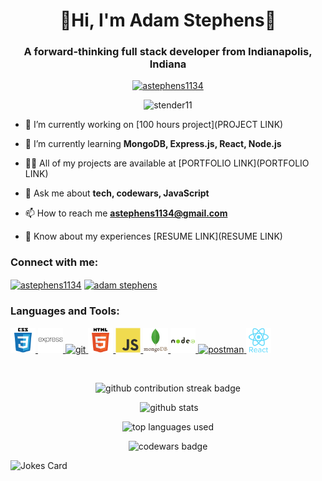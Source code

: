 <h1 align="center">👋Hi, I'm Adam Stephens👋</h1>
<h3 align="center">A forward-thinking full stack developer from Indianapolis, Indiana</h3>

<p align="center"><a href="https://twitter.com/astephens1134" target="blank"><img src="https://img.shields.io/twitter/follow/astephens1134?logo=twitter&style=for-the-badge" alt="astephens1134" /></a> </p>

<p align="center"> <img src="https://komarev.com/ghpvc/?username=stender11&label=Profile%20views&color=0e75b6&style=flat" alt="stender11" /> </p>

- 🔭 I’m currently working on [100 hours project](PROJECT LINK)

- 🌱 I’m currently learning **MongoDB, Express.js, React, Node.js**

- 👨‍💻 All of my projects are available at [PORTFOLIO LINK](PORTFOLIO LINK)

- 💬 Ask me about **tech, codewars, JavaScript**

- 📫 How to reach me **astephens1134@gmail.com**

- 📄 Know about my experiences [RESUME LINK](RESUME LINK)

<h3 align="left">Connect with me:</h3>
<p align="left">
<a href="https://twitter.com/astephens1134" target="blank"><img align="center" src="https://raw.githubusercontent.com/rahuldkjain/github-profile-readme-generator/master/src/images/icons/Social/twitter.svg" alt="astephens1134" height="30" width="40" /></a>
<a href="https://linkedin.com/in/adam-w-stephens" target="blank"><img align="center" src="https://raw.githubusercontent.com/rahuldkjain/github-profile-readme-generator/master/src/images/icons/Social/linked-in-alt.svg" alt="adam stephens" height="30" width="40" /></a>
</p>

<h3 align="left">Languages and Tools:</h3>
<p align="left"> <a href="https://www.w3schools.com/css/" target="_blank" rel="noreferrer"> <img src="https://raw.githubusercontent.com/devicons/devicon/master/icons/css3/css3-original-wordmark.svg" alt="css3" width="40" height="40"/> </a> <a href="https://expressjs.com" target="_blank" rel="noreferrer"> <img src="https://raw.githubusercontent.com/devicons/devicon/master/icons/express/express-original-wordmark.svg" alt="express" width="40" height="40"/> </a> <a href="https://git-scm.com/" target="_blank" rel="noreferrer"> <img src="https://www.vectorlogo.zone/logos/git-scm/git-scm-icon.svg" alt="git" width="40" height="40"/> </a> <a href="https://www.w3.org/html/" target="_blank" rel="noreferrer"> <img src="https://raw.githubusercontent.com/devicons/devicon/master/icons/html5/html5-original-wordmark.svg" alt="html5" width="40" height="40"/> </a> <a href="https://developer.mozilla.org/en-US/docs/Web/JavaScript" target="_blank" rel="noreferrer"> <img src="https://raw.githubusercontent.com/devicons/devicon/master/icons/javascript/javascript-original.svg" alt="javascript" width="40" height="40"/> </a> <a href="https://www.mongodb.com/" target="_blank" rel="noreferrer"> <img src="https://raw.githubusercontent.com/devicons/devicon/master/icons/mongodb/mongodb-original-wordmark.svg" alt="mongodb" width="40" height="40"/> </a> <a href="https://nodejs.org" target="_blank" rel="noreferrer"> <img src="https://raw.githubusercontent.com/devicons/devicon/master/icons/nodejs/nodejs-original-wordmark.svg" alt="nodejs" width="40" height="40"/> </a> <a href="https://postman.com" target="_blank" rel="noreferrer"> <img src="https://www.vectorlogo.zone/logos/getpostman/getpostman-icon.svg" alt="postman" width="40" height="40"/> </a> <a href="https://reactjs.org/" target="_blank" rel="noreferrer"> <img src="https://raw.githubusercontent.com/devicons/devicon/master/icons/react/react-original-wordmark.svg" alt="react" width="40" height="40"/> </a> </p>
<br>

<p align="center"><img src="https://github-readme-streak-stats.herokuapp.com/?user=stender11&theme=highcontrast" alt="github contribution streak badge" /></p>

<p align="center">&nbsp;<img src="https://github-readme-stats.vercel.app/api?username=stender11&show_icons=true&locale=en" alt="github stats" /></p>

<p align="center"><img src="https://github-readme-stats.vercel.app/api/top-langs?username=stender11&show_icons=true&theme=synthwave&title_color=000000&text_color=000000&bg_color=6c9cd0&locale=en&layout=compact" alt="top languages used" /></p>

<p align="center"><img src="https://www.codewars.com/users/blind_devotion/badges/large" alt="codewars badge"</p>

![Jokes Card](https://readme-jokes.vercel.app/api)
